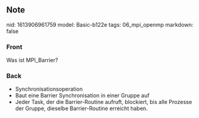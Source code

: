 ## Note
nid: 1613906961759
model: Basic-b122e
tags: 06_mpi_openmp
markdown: false

### Front
Was ist MPI_Barrier?

### Back
<div>
  <div>
    <ul>
      <li>Synchronisationsoperation
      <li>Baut eine Barrier Synchronisation in einer Gruppe auf
      <li>Jeder Task, der die Barrier-Routine aufruft, blockiert,
      bis alle Prozesse der Gruppe, dieselbe Barrier-Routine
      erreicht haben.
    </ul>
  </div>
</div>
